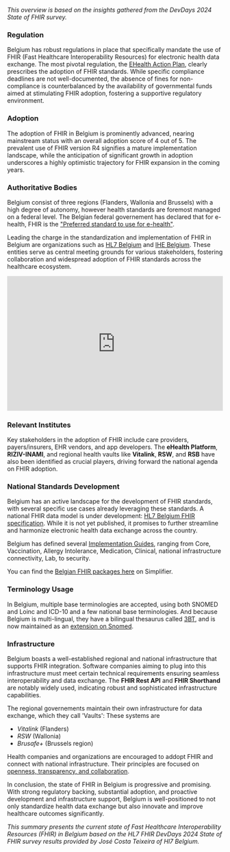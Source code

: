 *This overview is based on the insights gathered from the DevDays 2024 State of FHIR survey.*

### Regulation

Belgium has robust regulations in place that specifically mandate the use of FHIR (Fast Healthcare Interoperability Resources) for electronic health data exchange. The most pivotal regulation, the [EHealth Action Plan](https://www.ehealth.fgov.be/), clearly prescribes the adoption of FHIR standards. While specific compliance deadlines are not well-documented, the absence of fines for non-compliance is counterbalanced by the availability of governmental funds aimed at stimulating FHIR adoption, fostering a supportive regulatory environment.

### Adoption

The adoption of FHIR in Belgium is prominently advanced, nearing mainstream status with an overall adoption score of 4 out of 5. The prevalent use of FHIR version R4 signifies a mature implementation landscape, while the anticipation of significant growth in adoption underscores a highly optimistic trajectory for FHIR expansion in the coming years.

### Authoritative Bodies

Belgium consist of three regions (Flanders, Wallonia and Brussels) with a high degree of autonomy, however health standards are foremost managed on a federal level. The Belgian federal governement has declared that for e-health, FHIR is the ["Preferred standard to use for e-health"](https://ehealth.fgov.be/standards/fhir/about-fhir.html).

Leading the charge in the standardization and implementation of FHIR in Belgium are organizations such as [HL7 Belgium](https://www.hl7belgium.org/) and [IHE Belgium](https://ihe-europe.net/affiliates/belgium). These entities serve as central meeting grounds for various stakeholders, fostering collaboration and widespread adoption of FHIR standards across the healthcare ecosystem.

<iframe width="100%" height="315" src="https://www.youtube.com/embed/videoseries?si=yhIclMohSuJSETIM&amp;list=PLAPVWVA2xKFikhIam-UmyCeebABWqyVZV" title="YouTube video player" frameborder="0" allow="accelerometer; autoplay; clipboard-write; encrypted-media; gyroscope; picture-in-picture; web-share" referrerpolicy="strict-origin-when-cross-origin" allowfullscreen></iframe>

### Relevant Institutes

Key stakeholders in the adoption of FHIR include care providers, payers/insurers, EHR vendors, and app developers. The **eHealth Platform**, **RIZIV-INAMI**, and regional health vaults like **Vitalink**, **RSW**, and **RSB** have also been identified as crucial players, driving forward the national agenda on FHIR adoption.

### National Standards Development

Belgium has an active landscape for the development of FHIR standards, with several specific use cases already leveraging these standards. A national FHIR data model is under development: [HL7 Belgium FHIR specification](https://hl7-be.github.io/). While it is not yet published, it promises to further streamline and harmonize electronic health data exchange across the country.

Belgium has defined several [Implementation Guides](https://ehealth.fgov.be/standards/fhir/), ranging from Core, Vaccination, Allergy Intolerance, Medication, Clinical, national infrastructure connectivity, Lab, to security.

You can find the [Belgian FHIR packages here](https://simplifier.net/search?packages=&nationality=BE) on Simplifier.

### Terminology Usage

In Belgium, multiple base terminologies are accepted, using both SNOMED and Loinc and ICD-10 and a few national base terminologies. And because Belgium is multi-lingual, they have a bilingual thesaurus called [3BT](https://www.health.belgium.be/nl/terminologiecentrum-terminologiestelsels-de-3bt-bilingual-biclassified-belgian-thesaurus), and is now maintained as an [extension on Snomed](https://browser.ihtsdotools.org/?perspective=full&conceptId1=404684003&edition=MAIN/2024-06-01&release=&languages=en,nl,fr).

### Infrastructure

Belgium boasts a well-established regional and national infrastructure that supports FHIR integration. Software companies aiming to plug into this infrastructure must meet certain technical requirements ensuring seamless interoperability and data exchange. The **FHIR Rest API** and **FHIR Shorthand** are notably widely used, indicating robust and sophisticated infrastructure capabilities.

The regional governements maintain their own infrastructure for data exchange, which they call 'Vaults':
These systems are 
- *Vitalink* (Flanders)
- *RSW* (Wallonia)
- *Brusafe+* (Brussels region)

Health companies and organizations are encouraged to addopt FHIR and connect with national infrastructure. Their principles are focused on [openness, transparency, and collaboration]( https://ehealth.fgov.be/standards/fhir/documents/20230921_FHIR_Governance_process_v2.pdf).

In conclusion, the state of FHIR in Belgium is progressive and promising. With strong regulatory backing, substantial adoption, and proactive development and infrastructure support, Belgium is well-positioned to not only standardize health data exchange but also innovate and improve healthcare outcomes significantly.

*This summary presents the current state of Fast Healthcare Interoperability Resources (FHIR) in Belgium based on the HL7 FHIR DevDays 2024 State of FHIR survey results provided by José Costa Teixeira of Hl7 Belgium.*
